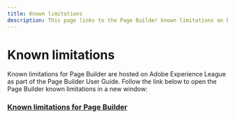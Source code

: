 ```yaml
---
title: Known limitations
description: This page links to the Page Builder known limitations on ExL. 
---
```


# Known limitations

Known limitations for Page Builder are hosted on Adobe Experience League as part of the Page Builder User Guide. Follow the link below to open the Page Builder known limitations in a new window:

### [Known limitations for Page Builder](https://experienceleague.adobe.com/docs/commerce-admin/page-builder/known-limitations.html)
